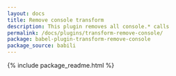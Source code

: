 ```yaml
---
layout: docs
title: Remove console transform
description: This plugin removes all console.* calls
permalink: /docs/plugins/transform-remove-console/
package: babel-plugin-transform-remove-console
package_source: babili
---
```


{% include package_readme.html %}
